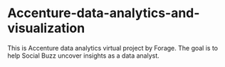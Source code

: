 # Accenture-data-analytics-and-visualization
This is Accenture data analytics virtual project by Forage. The goal is to help Social Buzz uncover insights as a data analyst.
